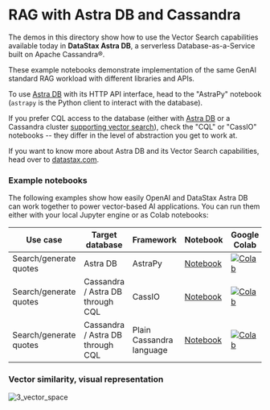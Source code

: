 # RAG with Astra DB and Cassandra

The demos in this directory show how to use the Vector
Search capabilities available today in **DataStax Astra DB**, a serverless
Database-as-a-Service built on Apache Cassandra®.

These example notebooks demonstrate implementation of
the same GenAI standard RAG workload with different libraries and APIs.

To use [Astra DB](https://docs.datastax.com/en/astra/home/astra.html)
with its HTTP API interface, head to the "AstraPy" notebook (`astrapy`
is the Python client to interact with the database).

If you prefer CQL access to the database (either with
[Astra DB](https://docs.datastax.com/en/astra-serverless/docs/vector-search/overview.html)
or a Cassandra cluster
[supporting vector search](https://cassandra.apache.org/doc/trunk/cassandra/vector-search/overview.html)),
check the "CQL" or "CassIO" notebooks -- they differ in the level of abstraction you get to work at.

If you want to know more about Astra DB and its Vector Search capabilities,
head over to [datastax.com](https://docs.datastax.com/en/astra/home/astra.html).

### Example notebooks

The following examples show how easily OpenAI and DataStax Astra DB can
work together to power vector-based AI applications. You can run them either
with your local Jupyter engine or as Colab notebooks:

| Use case               | Target database                  | Framework                | Notebook                                         | Google Colab                                                                                                                                                                                                                   |
| ---------------------- | -------------------------------- | ------------------------ | ------------------------------------------------ | ------------------------------------------------------------------------------------------------------------------------------------------------------------------------------------------------------------------------------ |
| Search/generate quotes | Astra DB                         | AstraPy                  | [Notebook](./Philosophical_Quotes_AstraPy.ipynb) | [![Colab](https://colab.research.google.com/assets/colab-badge.svg)](https://colab.research.google.com/github/openai/openai-cookbook/blob/main/examples/vector_databases/cassandra_astradb/Philosophical_Quotes_AstraPy.ipynb) |
| Search/generate quotes | Cassandra / Astra DB through CQL | CassIO                   | [Notebook](./Philosophical_Quotes_cassIO.ipynb)  | [![Colab](https://colab.research.google.com/assets/colab-badge.svg)](https://colab.research.google.com/github/openai/openai-cookbook/blob/main/examples/vector_databases/cassandra_astradb/Philosophical_Quotes_cassIO.ipynb)  |
| Search/generate quotes | Cassandra / Astra DB through CQL | Plain Cassandra language | [Notebook](./Philosophical_Quotes_CQL.ipynb)     | [![Colab](https://colab.research.google.com/assets/colab-badge.svg)](https://colab.research.google.com/github/openai/openai-cookbook/blob/main/examples/vector_databases/cassandra_astradb/Philosophical_Quotes_CQL.ipynb)     |

### Vector similarity, visual representation

![3_vector_space](https://user-images.githubusercontent.com/14221764/262321363-c8c625c1-8be9-450e-8c68-b1ed518f990d.png)
